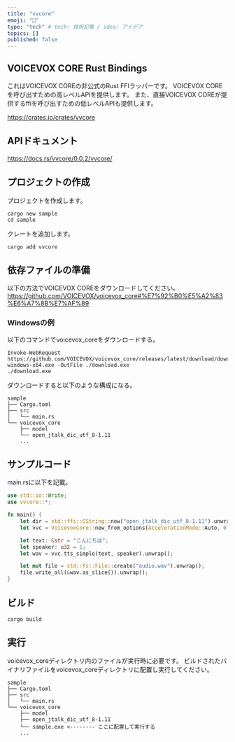 ```yaml
---
title: "vvcore"
emoji: "🥕"
type: "tech" # tech: 技術記事 / idea: アイデア
topics: []
published: false
---
```


## VOICEVOX CORE Rust Bindings

これはVOICEVOX COREの非公式のRust FFIラッパーです。
VOICEVOX COREを呼び出すための高レベルAPIを提供します。
また、直接VOICEVOX COREが提供するffiを呼び出すための低レベルAPIも提供します。

https://crates.io/crates/vvcore


## APIドキュメント

https://docs.rs/vvcore/0.0.2/vvcore/


## プロジェクトの作成

プロジェクトを作成します。
```
cargo new sample
cd sample
```

クレートを追加します。 
```
cargo add vvcore
```

## 依存ファイルの準備

以下の方法でVOICEVOX COREをダウンロードしてください。
https://github.com/VOICEVOX/voicevox_core#%E7%92%B0%E5%A2%83%E6%A7%8B%E7%AF%89

### Windowsの例

以下のコマンドでvoicevox_coreをダウンロードする。

```
Invoke-WebRequest https://github.com/VOICEVOX/voicevox_core/releases/latest/download/download-windows-x64.exe -OutFile ./download.exe
./download.exe
```

ダウンロードすると以下のような構成になる。

```
sample
├── Cargo.toml
├── src
│   └── main.rs
└── voicevox_core
    ├── model
    └── open_jtalk_dic_utf_8-1.11
    ...
```

## サンプルコード

main.rsに以下を記載。

```rust
use std::io::Write;
use vvcore::*;

fn main() {
    let dir = std::ffi::CString::new("open_jtalk_dic_utf_8-1.11").unwrap();
    let vvc = VoicevoxCore::new_from_options(AccelerationMode::Auto, 0, true, dir.as_c_str()).unwrap();

    let text: &str = "こんにちは";
    let speaker: u32 = 1;
    let wav = vvc.tts_simple(text, speaker).unwrap();

    let mut file = std::fs::File::create("audio.wav").unwrap();
    file.write_all(&wav.as_slice()).unwrap();
}
```

## ビルド

```
cargo build
```

## 実行

voicevox_coreディレクトリ内のファイルが実行時に必要です。
ビルドされたバイナリファイルをvoicevox_coreディレクトリに配置し実行してください。

```
sample
├── Cargo.toml
├── src
│   └── main.rs
└── voicevox_core
    ├── model
    ├── open_jtalk_dic_utf_8-1.11
    └── sample.exe <-------- ここに配置して実行する
    ...
```
